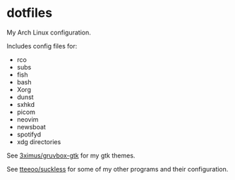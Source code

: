 # dotfiles
My Arch Linux configuration.

Includes config files for:
* rco
* subs
* fish
* bash
* Xorg
* dunst
* sxhkd
* picom
* neovim
* newsboat
* spotifyd
* xdg directories

See [3ximus/gruvbox-gtk](https://github.com/3ximus/gruvbox-gtk) for my gtk themes.

See [tteeoo/suckless](https://github.com/tteeoo/suckless) for some of my other programs and their configuration.
